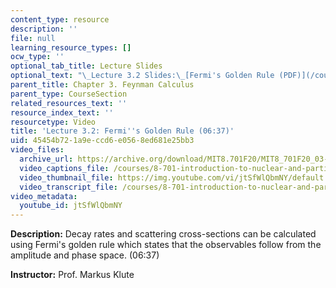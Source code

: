 ```yaml
---
content_type: resource
description: ''
file: null
learning_resource_types: []
ocw_type: ''
optional_tab_title: Lecture Slides
optional_text: "\_Lecture 3.2 Slides:\_[Fermi's Golden Rule (PDF)](/courses/8-701-introduction-to-nuclear-and-particle-physics-fall-2020/resources/mit8_701f20_lec3-2)"
parent_title: Chapter 3. Feynman Calculus
parent_type: CourseSection
related_resources_text: ''
resource_index_text: ''
resourcetype: Video
title: 'Lecture 3.2: Fermi''s Golden Rule (06:37)'
uid: 45454b72-1a9e-ccd6-e056-8ed681e25bb3
video_files:
  archive_url: https://archive.org/download/MIT8.701F20/MIT8_701F20_03-02_GoldenRule_300k.mp4
  video_captions_file: /courses/8-701-introduction-to-nuclear-and-particle-physics-fall-2020/74f49d27a10250adb02b39d20700f7ea_jtSfWlQbmNY.vtt
  video_thumbnail_file: https://img.youtube.com/vi/jtSfWlQbmNY/default.jpg
  video_transcript_file: /courses/8-701-introduction-to-nuclear-and-particle-physics-fall-2020/9d14db493762628db4f28f48541f2fbe_jtSfWlQbmNY.pdf
video_metadata:
  youtube_id: jtSfWlQbmNY
---
```


**Description:** Decay rates and scattering cross-sections can be calculated using Fermi's golden rule which states that the observables follow from the amplitude and phase space. (06:37)

**Instructor:** Prof. Markus Klute